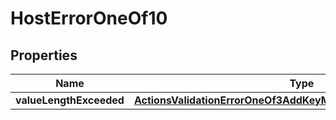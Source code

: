 
# HostErrorOneOf10

## Properties
| Name | Type | Description | Notes |
| ------------ | ------------- | ------------- | ------------- |
| **valueLengthExceeded** | [**ActionsValidationErrorOneOf3AddKeyMethodNameLengthExceeded**](ActionsValidationErrorOneOf3AddKeyMethodNameLengthExceeded.md) |  |  |




